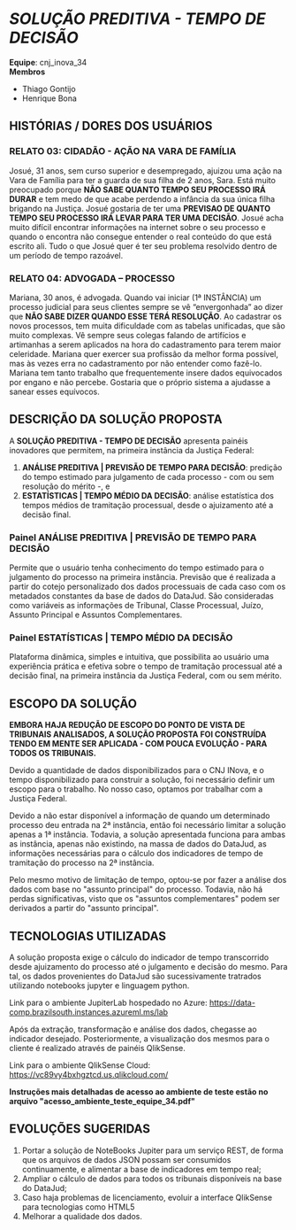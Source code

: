 # ***SOLUÇÃO PREDITIVA - TEMPO DE DECISÃO***

**Equipe**: cnj_inova_34  
**Membros**
- Thiago Gontijo
- Henrique Bona

## HISTÓRIAS / DORES DOS USUÁRIOS
### **RELATO 03: CIDADÃO - AÇÃO NA VARA DE FAMÍLIA**
Josué, 31 anos, sem curso superior e desempregado, ajuizou uma ação na Vara de Família para ter a guarda de sua filha de 2 anos, Sara.
Está muito preocupado porque **NÃO SABE QUANTO TEMPO SEU PROCESSO IRÁ DURAR** e tem medo de que acabe perdendo a infância da sua única filha brigando
na Justiça. Josué gostaria de ter uma **PREVISAO DE QUANTO TEMPO SEU PROCESSO IRÁ LEVAR PARA TER UMA DECISÃO**.
Josué acha muito difícil encontrar informações na internet sobre o seu processo e quando o encontra não consegue entender o real conteúdo do que está escrito ali.
Tudo o que Josué quer é ter seu problema resolvido dentro de um período de tempo razoável.

### **RELATO 04: ADVOGADA – PROCESSO** 
Mariana, 30 anos, é advogada. Quando vai iniciar (1ª INSTÂNCIA) um processo judicial para seus clientes sempre se vê “envergonhada” ao dizer
que **NÃO SABE DIZER QUANDO ESSE TERÁ RESOLUÇÃO**.
Ao cadastrar os novos processos, tem muita dificuldade com as tabelas unificadas, que são muito complexas.
Vê sempre seus colegas falando de artifícios e artimanhas a serem aplicados na hora do cadastramento para terem maior celeridade.
Mariana quer exercer sua profissão da melhor forma possível, mas às vezes erra no cadastramento por não entender como fazê-lo.
Mariana tem tanto trabalho que frequentemente insere dados equivocados por engano e não percebe.
Gostaria que o próprio sistema a ajudasse a sanear esses equívocos.


## DESCRIÇÃO DA SOLUÇÃO PROPOSTA

A **SOLUÇÃO PREDITIVA - TEMPO DE DECISÃO** apresenta painéis inovadores que permitem, na primeira instância da Justiça Federal: 
1. **ANÁLISE PREDITIVA | PREVISÃO DE TEMPO PARA DECISÃO**: predição do tempo estimado para julgamento de cada processo - com ou sem resolução do mérito -, e 
2. **ESTATÍSTICAS | TEMPO MÉDIO DA DECISÃO**: análise estatística dos tempos médios de tramitação processual, desde o ajuizamento até a decisão final.

### Painel ANÁLISE PREDITIVA | PREVISÃO DE TEMPO PARA DECISÃO
Permite que o usuário tenha conhecimento do tempo estimado para o julgamento do processo na primeira instância. 
Previsão que é realizada a partir do cotejo personalizado dos dados processuais de cada caso com os metadados constantes da base de dados do DataJud.
São consideradas como variáveis as informações de Tribunal, Classe Processual, Juízo, Assunto Principal e Assuntos Complementares. 

### Painel ESTATÍSTICAS | TEMPO MÉDIO DA DECISÃO
Plataforma dinâmica, simples e intuitiva, que possibilita ao usuário uma experiência prática e efetiva sobre o tempo de tramitação processual
até a decisão final, na primeira instância da Justiça Federal, com ou sem mérito.


## ESCOPO DA SOLUÇÃO

**EMBORA HAJA REDUÇÃO DE ESCOPO DO PONTO DE VISTA DE TRIBUNAIS ANALISADOS, A SOLUÇÃO PROPOSTA FOI CONSTRUÍDA TENDO EM MENTE SER APLICADA - COM POUCA
EVOLUÇÃO - PARA TODOS OS TRIBUNAIS.**

Devido a quantidade de dados disponibilizados para o CNJ INova, e o tempo disponibilizado para construir a solução, foi necessário definir um
escopo para o trabalho. No nosso caso, optamos por trabalhar com a Justiça Federal.

Devido a não estar disponível a informação de quando um determinado processo deu entrada na 2ª instância, então foi necessário limitar a solução
apenas a 1ª instância. Todavia, a solução apresentada funciona para ambas as instância, apenas não existindo, na massa de dados do DataJud, as
informações necessárias para o cálculo dos indicadores de tempo de tramitação do processo na 2ª instância.

Pelo mesmo motivo de limitação de tempo, optou-se por fazer a análise dos dados com base no "assunto principal" do processo. Todavia, não há perdas
significativas, visto que os "assuntos complementares" podem ser derivados a partir do "assunto principal".


## TECNOLOGIAS UTILIZADAS 

A solução proposta exige o cálculo do indicador de tempo transcorrido desde ajuizamento do processo até o julgamento e decisão do mesmo.
Para tal, os dados provenientes do DataJud são sucessivamente tratrados utilizando notebooks jupyter e linguagem python.

Link para o ambiente JupiterLab hospedado no Azure: https://data-comp.brazilsouth.instances.azureml.ms/lab

Após da extração, transformação e análise dos dados, chegasse ao indicador desejado. Posteriormente, a visualização dos mesmos para o cliente é
realizado através de painéis QlikSense.

Link para o ambiente QlikSense Cloud: https://vc89vy4bxhgztcd.us.qlikcloud.com/

**Instruções mais detalhadas de acesso ao ambiente de teste estão no arquivo "acesso_ambiente_teste_equipe_34.pdf"**


## EVOLUÇÕES SUGERIDAS

1. Portar a solução de NoteBooks Jupiter para um serviço REST, de forma que os arquivos de dados JSON possam ser consumidos continuamente, e alimentar a base de indicadores em tempo real;
2. Ampliar o cálculo de dados para todos os tribunais disponíveis na base do DataJud;
3. Caso haja problemas de licenciamento, evoluir a interface QlikSense para tecnologias como HTML5
4. Melhorar a qualidade dos dados.
